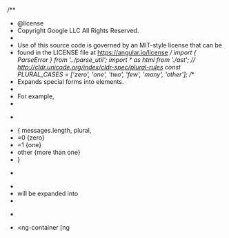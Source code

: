 /**
 * @license
 * Copyright Google LLC All Rights Reserved.
 *
 * Use of this source code is governed by an MIT-style license that can be
 * found in the LICENSE file at https://angular.io/license
 */
import { ParseError } from '../parse_util';
import * as html from './ast';
// http://cldr.unicode.org/index/cldr-spec/plural-rules
const PLURAL_CASES = ['zero', 'one', 'two', 'few', 'many', 'other'];
/**
 * Expands special forms into elements.
 *
 * For example,
 *
 * ```
 * { messages.length, plural,
 *   =0 {zero}
 *   =1 {one}
 *   other {more than one}
 * }
 * ```
 *
 * will be expanded into
 *
 * ```
 * <ng-container [ng